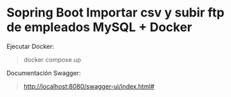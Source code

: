 # Sopring Boot Importar csv y subir ftp de empleados MySQL + Docker

Ejecutar Docker:
> docker compose up


Documentación Swagger:
>  [http://localhost:8080/swagger-ui/index.html#](http://localhost:8080/swagger-ui/index.html#)


